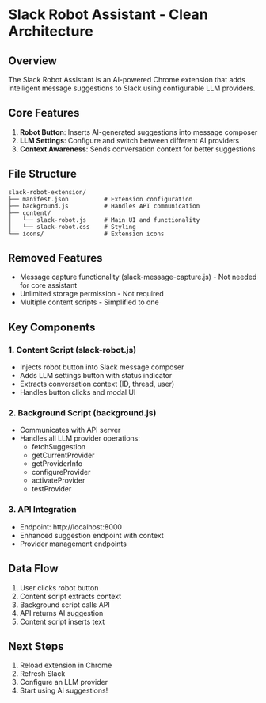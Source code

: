 # Slack Robot Assistant - Clean Architecture

## Overview
The Slack Robot Assistant is an AI-powered Chrome extension that adds intelligent message suggestions to Slack using configurable LLM providers.

## Core Features
1. **Robot Button**: Inserts AI-generated suggestions into message composer
2. **LLM Settings**: Configure and switch between different AI providers
3. **Context Awareness**: Sends conversation context for better suggestions

## File Structure
```
slack-robot-extension/
├── manifest.json          # Extension configuration
├── background.js          # Handles API communication
├── content/
│   └── slack-robot.js     # Main UI and functionality
│   └── slack-robot.css    # Styling
└── icons/                 # Extension icons
```

## Removed Features
- Message capture functionality (slack-message-capture.js) - Not needed for core assistant
- Unlimited storage permission - Not required
- Multiple content scripts - Simplified to one

## Key Components

### 1. Content Script (slack-robot.js)
- Injects robot button into Slack message composer
- Adds LLM settings button with status indicator
- Extracts conversation context (ID, thread, user)
- Handles button clicks and modal UI

### 2. Background Script (background.js)
- Communicates with API server
- Handles all LLM provider operations:
  - fetchSuggestion
  - getCurrentProvider
  - getProviderInfo
  - configureProvider
  - activateProvider
  - testProvider

### 3. API Integration
- Endpoint: http://localhost:8000
- Enhanced suggestion endpoint with context
- Provider management endpoints

## Data Flow
1. User clicks robot button
2. Content script extracts context
3. Background script calls API
4. API returns AI suggestion
5. Content script inserts text

## Next Steps
1. Reload extension in Chrome
2. Refresh Slack
3. Configure an LLM provider
4. Start using AI suggestions!
